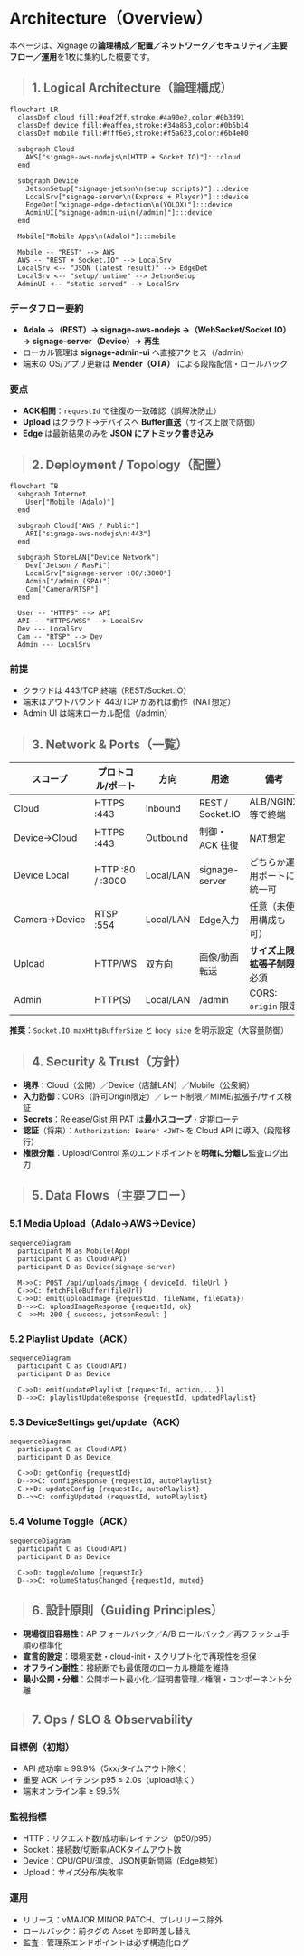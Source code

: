 # Architecture（Overview）

本ページは、Xignage の**論理構成／配置／ネットワーク／セキュリティ／主要フロー／運用**を1枚に集約した概要です。

> ## **1. Logical Architecture（論理構成）**

```mermaid
flowchart LR
  classDef cloud fill:#eaf2ff,stroke:#4a90e2,color:#0b3d91
  classDef device fill:#eaffea,stroke:#34a853,color:#0b5b14
  classDef mobile fill:#fff6e5,stroke:#f5a623,color:#6b4e00

  subgraph Cloud
    AWS["signage-aws-nodejs\n(HTTP + Socket.IO)"]:::cloud
  end

  subgraph Device
    JetsonSetup["signage-jetson\n(setup scripts)"]:::device
    LocalSrv["signage-server\n(Express + Player)"]:::device
    EdgeDet["xignage-edge-detection\n(YOLOX)"]:::device
    AdminUI["signage-admin-ui\n(/admin)"]:::device
  end

  Mobile["Mobile Apps\n(Adalo)"]:::mobile

  Mobile -- "REST" --> AWS
  AWS -- "REST + Socket.IO" --> LocalSrv
  LocalSrv <-- "JSON (latest result)" --> EdgeDet
  LocalSrv <-- "setup/runtime" --> JetsonSetup
  AdminUI <-- "static served" --> LocalSrv
```

### **データフロー要約**

- **Adalo →（REST）→ signage-aws-nodejs →（WebSocket/Socket.IO）→ signage-server（Device）→ 再生**
- ローカル管理は **signage-admin-ui** へ直接アクセス（/admin）
- 端末の OS/アプリ更新は **Mender（OTA）** による段階配信・ロールバック

### **要点**

- **ACK相関**：`requestId` で往復の一致確認（誤解決防止）
- **Upload** はクラウド→デバイスへ **Buffer直送**（サイズ上限で防御）
- **Edge** は最新結果のみを **JSON にアトミック書き込み**

> ## **2. Deployment / Topology（配置）**

```mermaid
flowchart TB
  subgraph Internet
    User["Mobile (Adalo)"]
  end

  subgraph Cloud["AWS / Public"]
    API["signage-aws-nodejs\n:443"]
  end

  subgraph StoreLAN["Device Network"]
    Dev["Jetson / RasPi"]
    LocalSrv["signage-server :80/:3000"]
    Admin["/admin (SPA)"]
    Cam["Camera/RTSP"]
  end

  User -- "HTTPS" --> API
  API -- "HTTPS/WSS" --> LocalSrv
  Dev --- LocalSrv
  Cam -- "RTSP" --> Dev
  Admin --- LocalSrv
```

### **前提**

- クラウドは 443/TCP 終端（REST/Socket.IO）
- 端末はアウトバウンド 443/TCP があれば動作（NAT想定）
- Admin UI は端末ローカル配信（/admin）

> ## **3. Network & Ports（一覧）**

| スコープ          | プロトコル/ポート        | 方向        | 用途               | 備考                |
| ------------- | ---------------- | --------- | ---------------- | ----------------- |
| Cloud         | HTTPS :443       | Inbound   | REST / Socket.IO | ALB/NGINX 等で終端    |
| Device→Cloud  | HTTPS :443       | Outbound  | 制御・ACK 往復        | NAT想定             |
| Device Local  | HTTP :80 / :3000 | Local/LAN | signage-server   | どちらか運用ポートに統一可     |
| Camera→Device | RTSP :554        | Local/LAN | Edge入力           | 任意（未使用構成も可）       |
| Upload        | HTTP/WS          | 双方向       | 画像/動画転送          | **サイズ上限/拡張子制限**必須 |
| Admin         | HTTP(S)          | Local/LAN | /admin           | CORS: `origin` 限定 |

**推奨**：`Socket.IO maxHttpBufferSize` と `body size` を明示設定（大容量防御）

> ## **4. Security & Trust（方針）**

- **境界**：Cloud（公開）／Device（店舗LAN）／Mobile（公衆網）
- **入力防御**：CORS（許可Origin限定）／レート制限／MIME/拡張子/サイズ検証
- **Secrets**：Release/Gist 用 PAT は**最小スコープ**・定期ローテ
- **認証**（将来）：`Authorization: Bearer <JWT>` を Cloud API に導入（段階移行）
- **権限分離**：Upload/Control 系のエンドポイントを**明確に分離し**監査ログ出力

> ## **5. Data Flows（主要フロー）**

### **5.1 Media Upload（Adalo→AWS→Device）**

```mermaid
sequenceDiagram
  participant M as Mobile(App)
  participant C as Cloud(API)
  participant D as Device(signage-server)

  M->>C: POST /api/uploads/image { deviceId, fileUrl }
  C->>C: fetchFileBuffer(fileUrl)
  C->>D: emit(uploadImage {requestId, fileName, fileData})
  D-->>C: uploadImageResponse {requestId, ok}
  C-->>M: 200 { success, jetsonResult }
```

### **5.2 Playlist Update（ACK）**

```mermaid
sequenceDiagram
  participant C as Cloud(API)
  participant D as Device

  C->>D: emit(updatePlaylist {requestId, action,...})
  D-->>C: playlistUpdateResponse {requestId, updatedPlaylist}
```

### **5.3 DeviceSettings get/update（ACK）**

```mermaid
sequenceDiagram
  participant C as Cloud(API)
  participant D as Device

  C->>D: getConfig {requestId}
  D-->>C: configResponse {requestId, autoPlaylist}
  C->>D: updateConfig {requestId, autoPlaylist}
  D-->>C: configUpdated {requestId, autoPlaylist}
```

### **5.4 Volume Toggle（ACK）**

```mermaid
sequenceDiagram
  participant C as Cloud(API)
  participant D as Device

  C->>D: toggleVolume {requestId}
  D-->>C: volumeStatusChanged {requestId, muted}
```

> ## **6. 設計原則（Guiding Principles）**

- **現場復旧容易性**：AP フォールバック／A/B ロールバック／再フラッシュ手順の標準化
- **宣言的設定**：環境変数・cloud-init・スクリプト化で再現性を担保
- **オフライン耐性**：接続断でも最低限のローカル機能を維持
- **最小公開・分離**：公開ポート最小化／証明書管理／権限・コンポーネント分離

> ## **7. Ops / SLO & Observability**

### **目標例（初期）**

- API 成功率 ≥ 99.9%（5xx/タイムアウト除く）
- 重要 ACK レイテンシ p95 ≤ 2.0s（upload除く）
- 端末オンライン率 ≥ 99.5%

### **監視指標**

- HTTP：リクエスト数/成功率/レイテンシ（p50/p95）
- Socket：接続数/切断率/ACKタイムアウト数
- Device：CPU/GPU/温度、JSON更新間隔（Edge検知）
- Upload：サイズ分布/失敗率

### **運用**

- リリース：vMAJOR.MINOR.PATCH、プレリリース除外
- ロールバック：前タグの Asset を即時差し替え
- 監査：管理系エンドポイントは必ず構造化ログ
